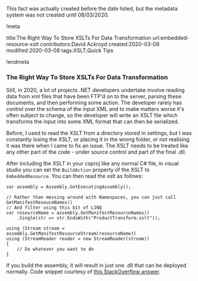 This fact was actually created before the date listed, but the metadata system was not created until 08/03/2020.

!meta

title:The Right Way To Store XSLTs For Data Transformation
url:embedded-resource-xslt
contributors:David Ackroyd
created:2020-03-08
modified:2020-03-08
tags:XSLT;Quick Tips

!endmeta


### The Right Way To Store XSLTs For Data Transformation

Still, in 2020, a lot of projects .NET developers undertake involve reading data from xml files that have been FTP'd on to the server, parsing these documents, and then performing some action. The developer rarely has control over the schema of the input XML and to make matters worse it's often subject to change, so the developer will write an XSLT file which transforms the input into some XML format that can then be serialized.

Before, I used to read the XSLT from a directory stored in settings, but I was constantly losing the XSLT, or placing it in the wrong folder, or not realising it was there when I came to fix an issue. The XSLT needs to be treated like any other part of the code - under source control and part of the final .dll.

After including the XSLT in your csproj like any normal C# file, in visual studio you can set the `BuildAction` property of the XSLT to `EmbeddedResource`. You can then read the xslt as follows:

	var assembly = Assembly.GetExecutingAssembly();

	// Rather than messing around with Namespaces, you can just call GetManifestResouceNames()
	// And filter using this bit of LINQ
	var resourceName = assembly.GetManifestResourceNames()
  		.Single(str => str.EndsWith("ProductTransform.xslt"));

	using (Stream stream = assembly.GetManifestResourceStream(resourceName))
	using (StreamReader reader = new StreamReader(stream))
	{
		// Do whatever you want to do
	}

If you build the assembly, it will result in just one .dll that can be deployed normally. Code snippet courtesy of [this StackOverflow answer](https://stackoverflow.com/a/3314213).
